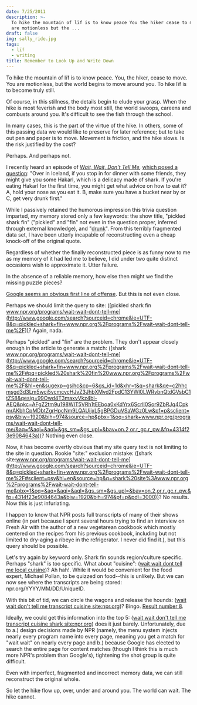 ```yaml
---
date: 7/25/2011
description: >-
  To hike the mountain of lïf is to know peace You the hiker cease to move You
  are motionless but the ...
draft: false
img: sally_ride.jpg
tags:
  - lïf
  - writing
title: Remember to Look Up and Write Down
---
```


To hike the mountain of lïf is to know peace. You, the hiker, cease to move. You are motionless, but the world begins to move around you. To hike lïf is to become truly still.

Of course, in this stillness, the details begin to elude your grasp. When the hike is most feverish and the body most still, the world swoops, careens and combusts around you. It's difficult to see the fish through the school.

In many cases, this is the part of the virtue of the hike. In others, some of this passing data we would like to preserve for later reference; but to take out pen and paper is to move. Movement is friction, and the hike slows. Is the risk justified by the cost?

Perhaps. And perhaps not.

I recently heard an episode of *[Wait, Wait, Don't Tell Me](http://www.npr.org/programs/wait-wait-dont-tell-me/),* [which posed a question](http://www.npr.org/2011/05/28/136716752/chef-bob-waggoner-plays-not-my-job): "Over in Iceland, if you stop in for dinner with some friends, they might give you some Hakarl, which is a delicacy made of shark. If you're eating Hakarl for the first time, you might get what advice on how to eat it? A, hold your nose as you eat it. B, make sure you have a bucket near by or C, get very drunk first."

While I passively retained the humorous impression this trivia question imparted, my memory stored only a few keywords: the show title, "pickled shark fin" ("pickled" and "fin" not even in the question proper, inferred through external knowledge), and "[drunk](http://shirt.woot.com/Shirts/the-binge)". From this terribly fragmented data set, I have been utterly incapable of reconstructing even a cheap knock-off of the original quote.

Regardless of whether the finally reconstructed piece is as funny now to me as my memory of it had led me to believe, I did under two quite distinct occasions wish to approximate it. Utter failure.

In the absence of a reliable memory, how else then might we find the missing puzzle pieces?

[Google seems an obvious first line of offense](http://www.google.com/search?sourceid=chrome&ie=UTF-8&q=wait+wait+don't+tell+me+pickled+shark+fin). But this is not even close.

Perhaps we should limit the query to site: ([pickled shark fin www.npr.org/programs/wait-wait-dont-tell-me](http://www.google.com/search?sourceid=chrome&ie=UTF-8&q=pickled+shark+fin+www.npr.org%2Fprograms%2Fwait-wait-dont-tell-me%2F))? Again, nada.

Perhaps "pickled" and "fin" are the problem. They don't appear closely enough in the article to generate a match: ([shark www.npr.org/programs/wait-wait-dont-tell-me](http://www.google.com/search?sourceid=chrome&ie=UTF-8&q=pickled+shark+fin+www.npr.org%2Fprograms%2Fwait-wait-dont-tell-me%2F#pq=pickled%20shark%20fin%20www.npr.org%2Fprograms%2Fwait-wait-dont-tell-me%2F&hl=en&sugexp=gsihc&cp=6&gs_id=1d&xhr=t&q=shark&qe=c2hhcmsgd3d3Lm5wci5vcmcvcHJvZ3JhbXMvd2FpdC13YWl0LWRvbnQtdGVsbC1tZS8&qesig=99Owd4T3maxvVkz4bl-AEQ&pkc=AFgZ2tm9u198WIT5VRh1tEEboa0xKdYrx6ScrlI0Sor9ZbRJq4CpkmrAKbhCpMDbtZgrHpcNm9LQAUijxL5gBPGDuVSaWGz0Lw&pf=p&sclient=psy&biw=1920&bih=974&source=hp&pbx=1&oq=shark+www.npr.org/programs/wait-wait-dont-tell-me/&aq=f&aqi=&aql=&gs_sm=&gs_upl=&bav=on.2,or.r_gc.r_pw.&fp=4314f23e9084643a))? Nothing even close.

Now, it has become overtly obvious that my site query text is not limiting to the site in question. Rookie "site:" exclusion mistake: ([shark site:www.npr.org/programs/wait-wait-dont-tell-me](http://www.google.com/search?sourceid=chrome&ie=UTF-8&q=pickled+shark+fin+www.npr.org%2Fprograms%2Fwait-wait-dont-tell-me%2F#sclient=psy&hl=en&source=hp&q=shark%20site%3Awww.npr.org%2Fprograms%2Fwait-wait-dont-tell-me&pbx=1&oq=&aq=&aqi=&aql=&gs_sm=&gs_upl=&bav=on.2,or.r_gc.r_pw.&fp=4314f23e9084643a&biw=1920&bih=974&pf=p&pdl=3000))? No results. Now this is just infuriating.

I happen to know that NPR posts full transcripts of many of their shows online (in part because I spent several hours trying to find an interview on Fresh Air with the author of a new vegetarean cookbook which mostly centered on the recipes from his previous cookbook, including but not limited to dry-aging a ribeye in the refrigerator. I never did find it.), but this query should be possible.

Let's try again by keyword only. Shark fin sounds region/culture specific. Perhaps "shark" is too specific. What about "cuisine": ([wait wait dont tell me local cuisine](http://www.google.com/search?sourceid=chrome&ie=UTF-8&q=pickled+shark+fin+www.npr.org%2Fprograms%2Fwait-wait-dont-tell-me%2F#pq=pickled%20shark%20wait%20wait%20dont%20tell%20me&hl=en&sugexp=gsihc&cp=33&gs_id=1g&xhr=t&q=wait+wait+dont+tell+me+local+cuisine&qe=d2FpdCB3YWl0IGRvbnQgdGVsbCBtZSBsb2NhbCBjdWlz&qesig=2U6afq6o75T_9Nr4FK6u6Q&pkc=AFgZ2tnXLaHky1LJ9yMrW36JzjRcR7WdUbNzYBr62WyttheuHfKry7cq2hYucR9UWFNTRQvE8lb0aB6eEE271p8CFu0wDAdu8Q&pf=p&sclient=psy&biw=1920&bih=974&source=hp&pbx=1&oq=wait+wait+dont+tell+me+local+cuis&aq=0n&aqi=q-n1&aql=f&gs_sm=&gs_upl=&bav=on.2,or.r_gc.r_pw.&fp=4314f23e9084643a))? Ah hah!. While it would be convenient for the food expert, Michael Pollan, to be quizzed on food--this is unlikely. But we can now see where the transcripts are being stored: npr.org/YYYY/MM/DD/UniqueID.

With this bit of tid, we can circle the wagons and release the hounds: ([wait wait don't tell me transcript cuisine site:npr.org](http://www.google.com/search?q=wait+wait+don%27t+tell+me+transcript+cuisine+site:www.npr.org&hl=en#sclient=psy&hl=en&source=hp&q=wait+wait+don't+tell+me+transcript+cuisine+site:npr.org&pbx=1&oq=wait+wait+don't+tell+me+transcript+cuisine+site:npr.org&aq=f&aqi=&aql=1&gs_sm=e&gs_upl=16866l17378l0l18705l4l4l0l0l0l3l834l2844l5-2.2l4&bav=on.2,or.r_gc.r_pw.&fp=4314f23e9084643a&biw=1920&bih=974))? Bingo. [Result number 8](http://www.google.com/url?sa=t&source=web&cd=8&ved=0CEkQFjAH&url=http%3A%2F%2Fwww.npr.org%2F2011%2F05%2F28%2F136716752%2Fchef-bob-waggoner-plays-not-my-job&ei=ri0uTu2SA43OsgaylaDuDw&usg=AFQjCNGrhotrdcQTVpTxaZTv2DMOAJIEAw&sig2=52KWZNKDekgnKKB4PYYRuw).

Ideally, we could get this information into the top 5: ([wait wait don't tell me transcript cuisine shark site:npr.org](http://www.google.com/search?q=wait+wait+don%27t+tell+me+transcript+cuisine+site:www.npr.org&hl=en#sclient=psy&hl=en&source=hp&q=wait+wait+don't+tell+me+transcript+cuisine+shark+site:npr.org&pbx=1&oq=wait+wait+don't+tell+me+transcript+cuisine+shark+site:npr.org&aq=f&aqi=&aql=1&gs_sm=e&gs_upl=98204l99164l1l99530l6l4l0l0l0l1l788l788l6-1l1&bav=on.2,or.r_gc.r_pw.&fp=4314f23e9084643a&biw=1920&bih=974)) does it just barely. Unfortunately, due to a.) design decisions made by NPR (namely, the menu system injects nearly every program name into every page, meaning you get a match for "wait wait" on nearly every page and b.) because Google has elected to search the entire page for content matches (though I think this is much more NPR's problem than Google's), tightening the shot group is quite difficult.

Even with imperfect, fragmented and incorrect memory data, we can still reconstruct the original whole.

So let the hike flow up, over, under and around you. The world can wait. The hike cannot.
